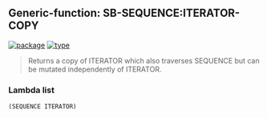 ## Generic-function: SB-SEQUENCE:ITERATOR-COPY
[![package](https://img.shields.io/badge/Package-SB--SEQUENCE-5f9ea0.svg?style=social&colorA=999999)](../) [![type](https://img.shields.io/badge/Type-Generic--Function-5f9ea0.svg?style=social&colorA=999999)](../#generic-function) 

> Returns a copy of ITERATOR which also traverses SEQUENCE but can
> be mutated independently of ITERATOR.

### Lambda list
```
(SEQUENCE ITERATOR)
```
